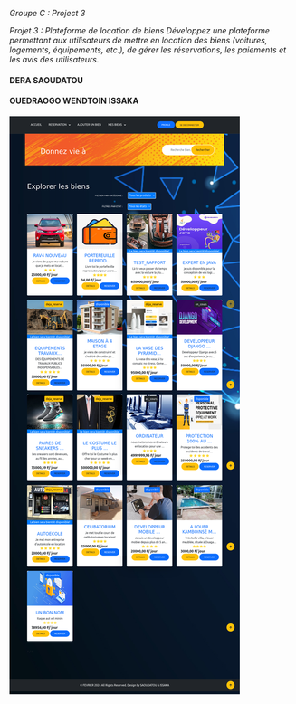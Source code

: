 _Groupe C : Project 3_

_Projet 3 : Plateforme de location de biens
Développez une plateforme permettant aux utilisateurs de mettre en location des biens
(voitures, logements, équipements, etc.), de gérer les réservations, les paiements et les avis
des utilisateurs._


#### DERA SAOUDATOU
#### OUEDRAOGO WENDTOIN ISSAKA


![# projet_tutore_django_L2](locationBien/biens_photos/2_location-de-bien.png)


